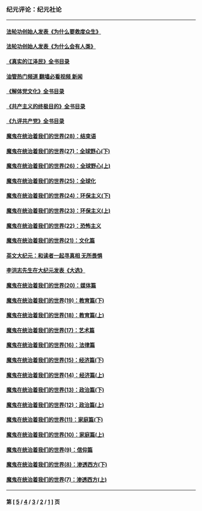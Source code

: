 ### 纪元评论：纪元社论
---
#### [法轮功创始人发表《为什么要救度众生》](../../pages/nsc422/n13975246.md?09140330) 
#### [法轮功创始人发表《为什么会有人类》](../../pages/nsc422/n13912117.md?09140330) 
#### [《真实的江泽民》全书目录](../../pages/nsc422/n13721399.md?09140330) 
#### [油管热门频道 翻墙必看视频 新闻](ok?09140330)
#### [《解体党文化》全书目录](../../pages/nsc422/n13721157.md?09140330) 
#### [《共产主义的终极目的》全书目录](../../pages/nsc422/n13721048.md?09140330) 
#### [《九评共产党》全书目录](../../pages/nsc422/n13708085.md?09140330) 
#### [魔鬼在统治着我们的世界(28)：结束语](../../pages/nsc422/n10936246.md?09140330) 
#### [魔鬼在统治着我们的世界(27)：全球野心(下)](../../pages/nsc422/n10928319.md?09140330) 
#### [魔鬼在统治着我们的世界(26)：全球野心(上)](../../pages/nsc422/n10900318.md?09140330) 
#### [魔鬼在统治着我们的世界(25)：全球化](../../pages/nsc422/n10788205.md?09140330) 
#### [魔鬼在统治着我们的世界(24)：环保主义(下)](../../pages/nsc422/n10695307.md?09140330) 
#### [魔鬼在统治着我们的世界(23)：环保主义(上)](../../pages/nsc422/n10688613.md?09140330) 
#### [魔鬼在统治着我们的世界(22)：恐怖主义](../../pages/nsc422/n10614727.md?09140330) 
#### [魔鬼在统治着我们的世界(21)：文化篇](../../pages/nsc422/n10597706.md?09140330) 
#### [英文大纪元：和读者一起寻真相 无所畏惧](../../pages/nsc422/n12542027.md?09140330) 
#### [李洪志先生在大纪元发表《大选》](../../pages/nsc422/n12534746.md?09140330) 
#### [魔鬼在统治着我们的世界(20)：媒体篇](../../pages/nsc422/n10586579.md?09140330) 
#### [魔鬼在统治着我们的世界(19)：教育篇(下)](../../pages/nsc422/n10564808.md?09140330) 
#### [魔鬼在统治着我们的世界(18)：教育篇(上)](../../pages/nsc422/n10526970.md?09140330) 
#### [魔鬼在统治着我们的世界(17)：艺术篇](../../pages/nsc422/n10499093.md?09140330) 
#### [魔鬼在统治着我们的世界(16)：法律篇](../../pages/nsc422/n10485969.md?09140330) 
#### [魔鬼在统治着我们的世界(15)：经济篇(下)](../../pages/nsc422/n10469975.md?09140330) 
#### [魔鬼在统治着我们的世界(14)：经济篇(上)](../../pages/nsc422/n10457370.md?09140330) 
#### [魔鬼在统治着我们的世界(13)：政治篇(下)](../../pages/nsc422/n10448270.md?09140330) 
#### [魔鬼在统治着我们的世界(12)：政治篇(上)](../../pages/nsc422/n10444576.md?09140330) 
#### [魔鬼在统治着我们的世界(11)：家庭篇(下)](../../pages/nsc422/n10440961.md?09140330) 
#### [魔鬼在统治着我们的世界(10)：家庭篇(上)](../../pages/nsc422/n10435448.md?09140330) 
#### [魔鬼在统治着我们的世界(9)：信仰篇](../../pages/nsc422/n10432159.md?09140330) 
#### [魔鬼在统治着我们的世界(8)：渗透西方(下)](../../pages/nsc422/n10429603.md?09140330) 
#### [魔鬼在统治着我们的世界(7)：渗透西方(上)](../../pages/nsc422/n10426013.md?09140330) 

---
#### 第 [ [5](./5.md?09140330) / [4](./4.md?09140330) / [3](./3.md?09140330) / [2](./2.md?09140330) / [1](./1.md?09140330) ] 页
